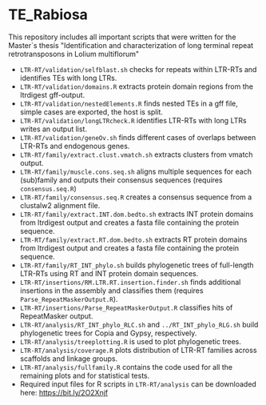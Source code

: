 # TE_Rabiosa

This repository includes all important scripts that were written for the Master`s thesis "Identification and characterization of long terminal repeat retrotransposons in Lolium multiflorum"

- `LTR-RT/validation/selfblast.sh` checks for repeats within LTR-RTs and identifies TEs with long LTRs.
- `LTR-RT/validation/domains.R` extracts protein domain regions from the ltrdigest gff-output.
- `LTR-RT/validation/nestedElements.R` finds nested TEs in a gff file, simple cases are exported, the host is split.
- `LTR-RT/validation/longLTRcheck.R` identifies LTR-RTs with long LTRs writes an output list.
- `LTR-RT/validation/geneOv.sh` finds different cases of overlaps between LTR-RTs and endogenous genes.
- `LTR-RT/family/extract.clust.vmatch.sh` extracts clusters from vmatch output.
- `LTR-RT/family/muscle.cons.seq.sh` aligns multiple sequences for each (sub)family and outputs their consensus sequences (requires `consensus.seq.R`)
- `LTR-RT/family/consensus.seq.R` creates a consensus sequence from a clustalw2 alignment file.
- `LTR-RT/family/extract.INT.dom.bedto.sh` extracts INT protein domains from ltrdigest output and creates a fasta file containing the protein sequence.
- `LTR-RT/family/extract.RT.dom.bedto.sh` extracts RT protein domains from ltrdigest output and creates a fasta file containing the protein sequence.
- `LTR-RT/family/RT_INT_phylo.sh` builds phylogenetic trees of full-length LTR-RTs using RT and INT protein domain sequences.
- `LTR-RT/insertions/RM.LTR.RT.insertion.finder.sh` finds additional insertions in the assembly and classifies them (requires `Parse_RepeatMaskerOutput.R`).
- `LTR-RT/insertions/Parse_RepeatMaskerOutput.R` classifies hits of RepeatMasker output.
- `LTR-RT/analysis/RT_INT_phylo_RLC.sh` and `../RT_INT_phylo_RLG.sh` build phylogenetic trees for Copia and Gypsy, respectively. 
- `LTR-RT/analysis/treeplotting.R` is used to plot phylogenetic trees.
- `LTR-RT/analysis/coverage.R` plots distribution of LTR-RT families across scaffolds and linkage groups.
- `LTR-RT/analysis/fullfamily.R` contains the code used for all the remaining plots and for statistical tests.
-  Required input files for R scripts in `LTR-RT/analysis` can be downloaded here: https://bit.ly/2O2Xnjf
 
